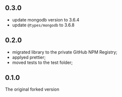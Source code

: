 ## 0.3.0 
- update mongodb version to 3.6.4 
- update `@types/mongodb` to 3.6.8

## 0.2.0

- migrated library to the private GitHub NPM Registry;
- applyed prettier;
- moved tests to the test folder;

## 0.1.0

The original forked version
